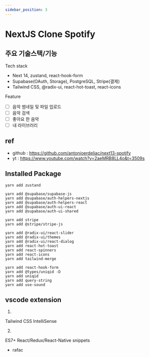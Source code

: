 ```yaml
---
sidebar_position: 3
---
```


# NextJS Clone Spotify

## 주요 기술스택/기능  

Tech stack 
- Next 14, zustand, react-hook-form
- Supabase(OAuth, Storage), PostgreSQL, Stripe(결제)  
- Tailwind CSS, @radix-ui, react-hot-toast, react-icons  

Feature
- [ ] 음악 썸네일 및 파일 업로드
- [ ] 음악 검색
- [ ] 좋아요 한 음악  
- [ ] 내 라이브러리  

## ref

- github : https://github.com/antonioerdeljac/next13-spotify
- yt : https://www.youtube.com/watch?v=2aeMRB8LL4o&t=3509s

## Installed Package

```
yarn add zustand

yarn add @supabase/supabase-js
yarn add @supabase/auth-helpers-nextjs
yarn add @supabase/auth-helpers-react
yarn add @supabase/auth-ui-react
yarn add @supabase/auth-ui-shared

yarn add stripe
yarn add @stripe/stripe-js

yarn add @radix-ui/react-slider
yarn add @radix-ui/themes
yarn add @radix-ui/react-dialog
yarn add react-hot-toast
yarn add react-spinners 
yarn add react-icons 
yarn add tailwind-merge

yarn add react-hook-form
yarn add @types/uniqid -D
yarn add uniqid
yarn add query-string
yarn add use-sound
```


## vscode extension

1.
Tailwind CSS IntelliSense

2.
ES7+ React/Redux/React-Native snippets  
- rafac

